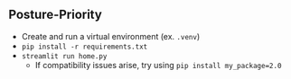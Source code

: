 ## Posture-Priority
* Create and run a virtual environment (ex. `.venv`)
* `pip install -r requirements.txt`
* `streamlit run home.py`
  * If compatibility issues arise, try using `pip install my_package=2.0`
